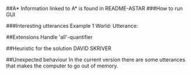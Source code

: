 ﻿##A*
Information linked to A* is found in README-ASTAR 
###How to run
GUI

###Interesting utterances
Example 1
World:
Utterance:

##Extensions
Handle 'all'-quantifier

##Heuristic for the solution
DAVID SKRIVER

##Unexpected behaviour
In the current version there are some utterances that makes the computer to go out of memory.
